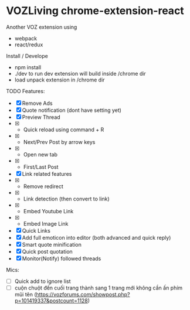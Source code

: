 # VOZLiving chrome-extension-react
Another VOZ extension using
- webpack
- react/redux

Install / Develope
- npm install
- ./dev to run dev extension will build inside /chrome dir
- load unpack extension in /chrome dir

TODO Features:
- [X] Remove Ads
- [X] Quote notification (dont have setting yet)
- [X] Preview Thread
- [x] +   Quick reload using command + R
- [x] +   Next/Prev Post by arrow keys
- [x] +   Open new tab
- [x] +   First/Last Post
- [x] Link related features
- [x] +   Remove redirect
- [x] +   Link detection (then convert to link)
- [x] +   Embed Youtube Link
- [x] +   Embed Image Link
- [x] Quick Links
- [x] Add full emoticon into editor (both advanced and quick reply)
- [x] Smart quote minification
- [x] Quick post quotation
- [x] Monitor(Notify) followed threads

Mics:
- [ ] Quick add to ignore list
- [ ] cuộn chuột đến cuối trang thành sang 1 trang mới không cần ấn phím mũi tên (https://vozforums.com/showpost.php?p=101419337&postcount=1128)
